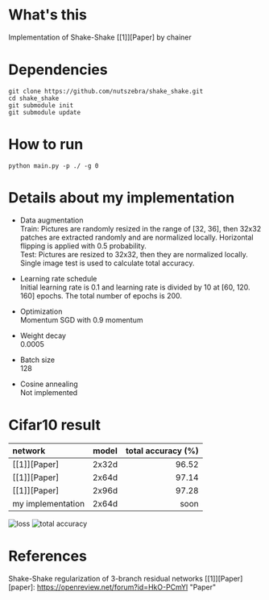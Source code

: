 # What's this
Implementation of Shake-Shake [[1]][Paper] by chainer


# Dependencies

    git clone https://github.com/nutszebra/shake_shake.git
    cd shake_shake
    git submodule init
    git submodule update

# How to run
    python main.py -p ./ -g 0 

# Details about my implementation

* Data augmentation  
Train: Pictures are randomly resized in the range of [32, 36], then 32x32 patches are extracted randomly and are normalized locally. Horizontal flipping is applied with 0.5 probability.  
Test: Pictures are resized to 32x32, then they are normalized locally. Single image test is used to calculate total accuracy. 

* Learning rate schedule  
Initial learning rate is 0.1 and learning rate is divided by 10 at [60, 120. 160] epochs. The total number of epochs is 200.

* Optimization  
Momentum SGD with 0.9 momentum  

* Weight decay    
0.0005  

* Batch size  
128

* Cosine annealing  
Not implemented


# Cifar10 result

| network              | model  | total accuracy (%) |
|:---------------------|--------|-------------------:|
| [[1]][Paper]         | 2x32d  | 96.52              |
| [[1]][Paper]         | 2x64d  | 97.14              |
| [[1]][Paper]         | 2x96d  | 97.28              |
| my implementation    | 2x64d  | soon               |

<img src="https://github.com/nutszebra/shake_shake/blob/master/loss.jpg" alt="loss" title="loss">
<img src="https://github.com/nutszebra/shake_shake/blob/master/accuracy.jpg" alt="total accuracy" title="total accuracy">

# References
Shake-Shake regularization of 3-branch residual networks [[1]][Paper]  
[paper]: https://openreview.net/forum?id=HkO-PCmYl "Paper"
